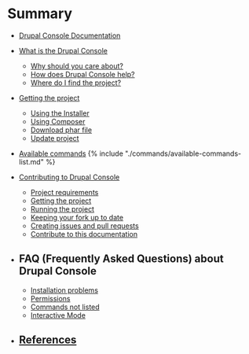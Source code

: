 # Summary

* [Drupal Console Documentation](README.md)

* [What is the Drupal Console](about/what-is-the-drupal-console.md)
  * [Why should you care about?](about/why-should-you-care-about.md)
  * [How does Drupal Console help?](about/how-does-drupal-console-help.md)
  * [Where do I find the project?](about/where-do-i-find-the-project.md)

* [Getting the project](getting/project.md)
  * [Using the Installer](getting/installer.md)
  * [Using Composer](getting/composer.md)
  * [Download phar file](getting/download.md)
  * [Update project](getting/update.md)

* [Available commands](commands/available-commands.md)
  {% include "./commands/available-commands-list.md" %}

* [Contributing to Drupal Console](contributing/new-features.md)
   * [Project requirements](contributing/project-requirements.md)
   * [Getting the project](contributing/getting-the-project.md)
   * [Running the project](contributing/running-the-project.md)
   * [Keeping your fork up to date](contributing/keeping-your-fork-up-to-date.md)
   * [Creating issues and pull requests](contributing/creating-issues-and-pull-requests.md)
   * [Contribute to this documentation](contributing/documentation.md "Contribute to the Drupal Console book")

* ## FAQ (Frequently Asked Questions) about Drupal Console
   * [Installation problems](drupal_console_faq/installation-problems.md)
   * [Permissions](drupal_console_faq/permissions.md)
   * [Commands not listed](drupal_console_faq/commands-not-listed.md)
   * [Interactive Mode](drupal_console_faq/interactive-mode.md)

* ## [References](references/links.md)
